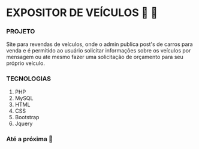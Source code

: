 # EXPOSITOR DE VEÍCULOS :car: :blue_car:

### PROJETO

Site para revendas de veículos, onde o admin publica post's de carros para venda e é permitido ao usuário solicitar informações sobre os veículos por mensagem ou ate mesmo fazer uma solicitação de orçamento para seu próprio veículo.

### TECNOLOGIAS

1. PHP
2. MySQL
3. HTML
4. CSS
5. Bootstrap
6. Jquery

### Até a próxima :wolf:

